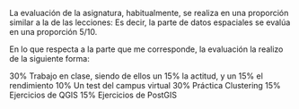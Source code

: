 La evaluación de la asignatura, habitualmente, se realiza en una proporción similar a la de las lecciones:
Es decir, la parte de datos espaciales se evalúa en una proporción 5/10.

En lo que respecta a la parte que me corresponde, la evaluación la realizo de la siguiente forma:

30% Trabajo en clase, siendo de ellos un 15% la actitud, y un 15% el rendimiento
10% Un test del campus virtual
30% Práctica Clustering
15% Ejercicios de QGIS
15% Ejercicios de PostGIS